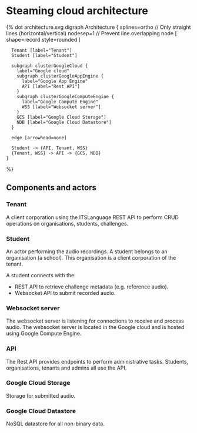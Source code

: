 # Steaming cloud architecture

{% dot architecture.svg
    digraph Architecture {
      splines=ortho // Only straight lines (horizontal/vertical)
      nodesep=1 // Prevent line overlapping
      node [
        shape=record
        style=rounded
      ]

      Tenant [label="Tenant"]
      Student [label="Student"]

      subgraph clusterGoogleCloud {
        label="Google cloud"
        subgraph clusterGoogleAppEngine {
          label="Google App Engine"
          API [label="Rest API"]
        }
        subgraph clusterGoogleComputeEngine {
          label="Google Compute Engine"
          WSS [label="Websocket server"]
        }
        GCS [label="Google Cloud Storage"]
        NDB [label="Google Cloud Datastore"]
      }

      edge [arrowhead=none]

      Student -> {API, Tenant, WSS}
      {Tenant, WSS} -> API -> {GCS, NDB}
    }
%}

## Components and actors

### Tenant

A client corporation using the ITSLanguage REST API to perform CRUD
operations on organisations, students, challenges.

### Student

An actor performing the audio recordings. A student belongs to an organisation
(a school). This organisation is a client corporation of the tenant.

A student connects with the:

* REST API to retrieve challenge metadata (e.g. reference audio).
* Websocket API to submit recorded audio.

### Websocket server

The websocket server is listening for connections to receive and process audio.
The websocket server is located in the Google cloud and is hosted using Google
Compute Engine.

### API

The Rest API provides endpoints to perform administrative tasks.
Students, organisations, tenants and admins all use the API.

### Google Cloud Storage

Storage for submitted audio.

### Google Cloud Datastore

NoSQL datastore for all non-binary data.
